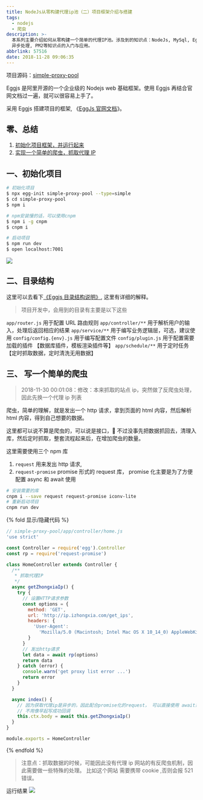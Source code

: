 ```yaml
---
title: NodeJs从零构建代理ip池（二）项目框架介绍与搭建
tags:
  - nodejs
  - 爬虫
description: >-
  本系列主要介绍如何从零构建一个简单的代理IP池。涉及到的知识点：NodeJs, MySql, Eggjs, Sequelize, Async/Await
  异步处理, PM2等知识点的入门与应用。
abbrlink: 57516
date: 2018-11-28 09:06:35
---
```


项目源码：[simple-proxy-pool](https://github.com/zhongxia245/simple-proxy-pool/releases/tag/v0.1)

Eggjs 是阿里开源的一个企业级的 Nodejs web 基础框架。使用 Eggjs 再结合官网文档过一遍，就可以很容易上手了。

采用 Eggjs 搭建项目的框架, 《[EggJs 官网文档](https://eggjs.org/zh-cn/intro/quickstart.html)》。

## 零、总结

1. [初始化项目框架，并运行起来](#一、初始化项目)
2. [实现一个简单的爬虫，抓取代理 IP](#三、-写一个简单的爬虫)

## 一、初始化项目

```bash
# 初始化项目
$ npx egg-init simple-proxy-pool --type=simple
$ cd simple-proxy-pool
$ npm i

# npm安装慢的话，可以使用cnpm
$ npm i -g cnpm
$ cnpm i

# 启动项目
$ npm run dev
$ open localhost:7001
```

![](https://i.loli.net/2018/11/28/5bfde19cecffd.png)

## 二、目录结构

这里可以去看下[《Eggjs 目录结构说明》](https://eggjs.org/zh-cn/basics/structure.html), 这里有详细的解释。

> 项目开发中，会用到的目录有主要是以下这些

`app/router.js` 用于配置 URL 路由规则
`app/controller/**` 用于解析用户的输入，处理后返回相应的结果
`app/service/**` 用于编写业务逻辑层，可选，建议使用
`config/config.{env}.js` 用于编写配置文件
`config/plugin.js` 用于配置需要加载的插件 【数据库插件，模板渲染插件等】
`app/schedule/**` 用于定时任务 【定时抓取数据，定时清洗无用数据】

## 三、 写一个简单的爬虫

> 2018-11-30 00:01:08：修改：本来抓取的站点 ip，突然做了反爬虫处理，因此先换一个代理 ip 列表

爬虫，简单的理解，就是发出一个 http 请求，拿到页面的 html 内容，然后解析 html 内容，得到自己想要的数据。

这里都可以说不算是爬虫的，可以说是接口， 不过没事先把数据抓回去，清理入库，然后定时抓取，整套流程起来后，在增加爬虫的数量。

这里需要使用三个 npm 库

1. `request` 用来发出 http 请求,
2. `request-promise` promise 形式的 request 库， promise 化主要是为了方便 配置 async 和 await 使用

```bash
# 安装需要的库
cnpm i --save request request-promise iconv-lite
# 重新启动项目
cnpm run dev
```

{% fold 显示/隐藏代码 %}

```js
// simple-proxy-pool/app/controller/home.js
'use strict'

const Controller = require('egg').Controller
const rp = require('request-promise')

class HomeController extends Controller {
  /**
   * 抓取代理IP
   */
  async getZhongxiaIp() {
    try {
      // 设置HTTP请求参数
      const options = {
        method: 'GET',
        url: 'http://ip.izhongxia.com/get_ips',
        headers: {
          'User-Agent':
            'Mozilla/5.0 (Macintosh; Intel Mac OS X 10_14_0) AppleWebKit/537.36 (KHTML, like Gecko) Chrome/70.0.3538.110 Safari/537.36'
        }
      }
      // 发出http请求
      let data = await rp(options)
      return data
    } catch (error) {
      console.warn('get proxy list error ...')
      return error
    }
  }

  async index() {
    // 因为获取代理ip是异步的，因此配合promise化的request， 可以直接使用 await来处理异步
    // 不用像早起写成功回调
    this.ctx.body = await this.getZhongxiaIp()
  }
}

module.exports = HomeController
```

{% endfold %}

> 注意点：抓取数据的时候，可能因此没有代理 ip 网站的有反爬虫机制，因此需要做一些特殊的处理。 比如这个网站 需要携带 cookie ,否则会报 521 错误。

运行结果
![](https://i.loli.net/2018/11/30/5c000dac50a14.png)
